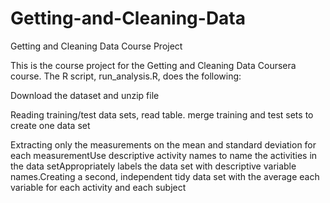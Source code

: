 # Getting-and-Cleaning-Data


Getting and Cleaning Data Course Project

This
is the course project for the Getting and Cleaning Data Coursera course. The R
script, run_analysis.R,
does the following:

Download the
dataset and unzip file


 Reading training/test data sets, read table. merge training and
     test sets to create one data set


Extracting only
the measurements on the mean and standard deviation for each measurementUse descriptive
activity names to name the activities in the data setAppropriately
labels the data set with descriptive variable names.Creating
a second, independent tidy data set with the average each variable for each
activity and each subject







